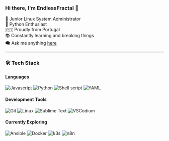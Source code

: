 ### Hi there, I'm EndlessFractal 👋

🚀 Junior Linux System Administrator  
🐍 Python Enthusiast  
🇵🇹 Proudly from Portugal  
📚 Constantly learning and breaking things  
🗨️ Ask me anything [here](https://github.com/EndlessFractal/EndlessFractal/issues)  

---

### 🛠️ Tech Stack

#### **Languages**
![Javascript](https://img.shields.io/badge/Javascript-F7DF1E?style=for-the-badge&logo=javascript&logoColor=fff)
![Python](https://img.shields.io/badge/Python-3776AB?style=for-the-badge&logo=python&logoColor=fff)
![Shell script](https://img.shields.io/badge/Shell_Script-121011?style=for-the-badge&logo=gnu-bash&logoColor=fff)
![YAML](https://img.shields.io/badge/YAML-CB171E?style=for-the-badge&logo=yaml&logoColor=fff)

#### **Development Tools**
![Git](https://img.shields.io/badge/Git-F05032?style=for-the-badge&logo=git&logoColor=fff)
![Linux](https://img.shields.io/badge/Linux-FCC624?style=for-the-badge&logo=linux&logoColor=000)
![Sublime Text](https://img.shields.io/badge/Sublime_Text-404040?style=for-the-badge&logo=sublime-text&logoColor=FF9800)
![VSCodium](https://img.shields.io/badge/VSCodium-378fed?style=for-the-badge&logo=vscodium&logoColor=fff)

#### **Currently Exploring**
![Ansible](https://img.shields.io/badge/Ansible-EE0000?style=for-the-badge&logo=ansible&logoColor=fff)
![Docker](https://img.shields.io/badge/Docker-2496ED?style=for-the-badge&logo=docker&logoColor=fff)
![k3s](https://img.shields.io/badge/k3s-FFC61C?style=for-the-badge&logo=k3s&logoColor=fff)
![n8n](https://img.shields.io/badge/n8n-EA4B71?style=for-the-badge&logo=n8n&logoColor=fff)

